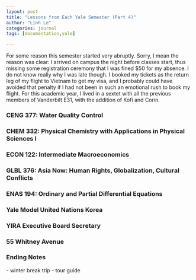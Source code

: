 ```yaml
---
layout: post
title: "Lessons from Each Yale Semester (Part 4)"
author: "Linh Le"
categories: journal
tags: [documentation,yale]

---
```

For some reason this semester started very abruptly. Sorry, I mean the reason was clear: I arrived on campus the night before classes start, thus missing some registration ceremony that I was fined $50 for my absence. I do not know really why I was late though. I booked my tickets as the return leg of my flight to Vietnam to get my visa, and I probably could have avoided that penalty if I had not been in such an emotional rush to book my flight. For this academic year, I lived in a sextet with all the previous members of Vanderbilt E31, with the addition of Kofi and Corin.

<h3>CENG 377: Water Quality Control</h3>

<h3>CHEM 332: Physical Chemistry with Applications in Physical Sciences I</h3>

<h3>ECON 122: Intermediate Macroeconomics</h3>

<h3>GLBL 376: Asia Now: Human Rights, Globalization, Cultural Conflicts</h3>

<h3>ENAS 194: Ordinary and Partial Differential Equations</h3>

<h3>Yale Model United Nations Korea</h3>

<h3>YIRA Executive Board Secretary</h3>

<h3>55 Whitney Avenue</h3>

<h3>Ending Notes</h3>
- winter break trip
- tour guide